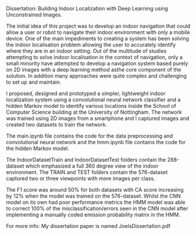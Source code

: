 Dissertation: Building Indoor Localization with Deep Learning using Unconstrained Images.

The initial idea of this project was to develop an indoor navigation that could allow a user or robot to navigate their indoor environment with only a mobile device. One of the main impediments to creating a system has been solving the indoor localisation problem allowing the user to accurately identify where they are in an indoor setting. Out of the multitude of studies attempting to solve indoor localisation in the context of navigation, only a small minority have attempted to
develop a navigation system based purely on 2D images with a deep learning method asthe core component of the solution. In addition many approaches were quite complex and challenging to set up and maintain. 

I proposed, designed and prototyped a simpler, lightweight indoor localization system using a convolutional neural network classifier and a hidden Markov model to identify various locations inside the School of Computer Science building at the University of Nottingham. The network was trained using 2D images from a smartphone and I captured images and created two datasets to train the network.

The main.ipynb file contains the code for the data preprocessing and convolutional neural network and the hmm.ipynb file contains the code for the hidden Markov model.

The IndoorDatasetTrain and IndoorDatasetTest folders contain the 288-dataset which emphasized a full 360 degree view of the indoor environment. The TRAIN and TEST folders contain the 576-dataset captured two or three viewpoints with more images per class.

The F1 score was around 50% for both datasets with CA score increasing by 12% when the model was trained on the 576-dataset. Whilst the CNN model on its own had poor performance metrics the HMM model was able to correct 100% of the misclassification/errors seen in the CNN model after implementing a manually coded emission probability matrix in the HMM.

For more info: My dissertation paper is named JoelsDissertation.pdf


